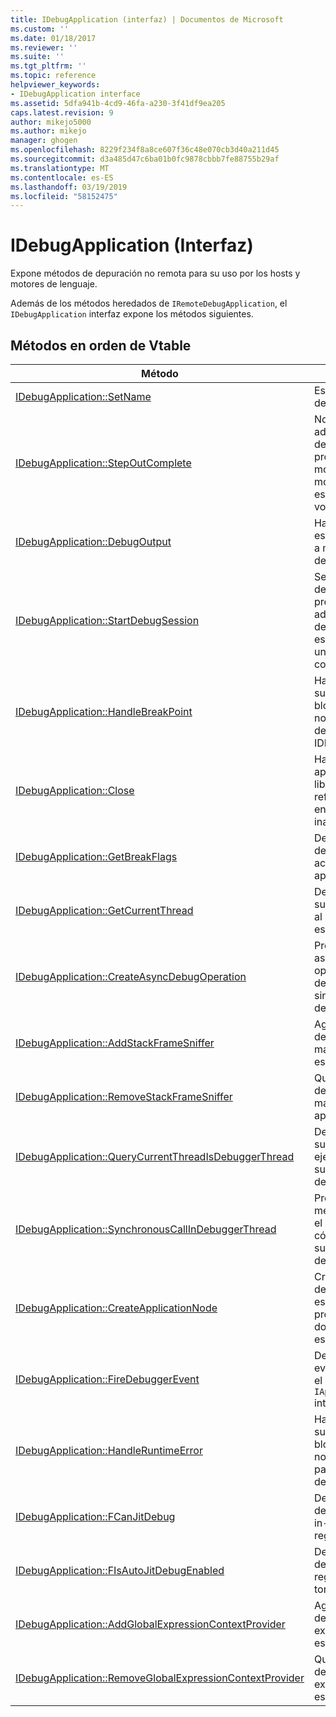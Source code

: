 ```yaml
---
title: IDebugApplication (interfaz) | Documentos de Microsoft
ms.custom: ''
ms.date: 01/18/2017
ms.reviewer: ''
ms.suite: ''
ms.tgt_pltfrm: ''
ms.topic: reference
helpviewer_keywords:
- IDebugApplication interface
ms.assetid: 5dfa941b-4cd9-46fa-a230-3f41df9ea205
caps.latest.revision: 9
author: mikejo5000
ms.author: mikejo
manager: ghogen
ms.openlocfilehash: 8229f234f8a8ce607f36c48e070cb3d40a211d45
ms.sourcegitcommit: d3a485d47c6ba01b0fc9878cbbb7fe88755b29af
ms.translationtype: MT
ms.contentlocale: es-ES
ms.lasthandoff: 03/19/2019
ms.locfileid: "58152475"
---
```

# <a name="idebugapplication-interface"></a>IDebugApplication (Interfaz)
Expone métodos de depuración no remota para su uso por los hosts y motores de lenguaje.  
  
 Además de los métodos heredados de `IRemoteDebugApplication`, el `IDebugApplication` interfaz expone los métodos siguientes.  
  
## <a name="methods-in-vtable-order"></a>Métodos en orden de Vtable  
  
|Método|Descripción|  
|------------|-----------------|  
|[IDebugApplication::SetName](../../winscript/reference/idebugapplication-setname.md)|Establece el nombre de la aplicación.|  
|[IDebugApplication::StepOutComplete](../../winscript/reference/idebugapplication-stepoutcomplete.md)|Notifica al administrador de depuración de proceso que un motor de lenguaje en modo paso a paso está a punto de volver a su llamador.|  
|[IDebugApplication::DebugOutput](../../winscript/reference/idebugapplication-debugoutput.md)|Hace que la cadena especificada que va a mostrar el IDE del depurador.|  
|[IDebugApplication::StartDebugSession](../../winscript/reference/idebugapplication-startdebugsession.md)|Se inicia el IDE del depurador predeterminado y adjunta una sesión de depuración para esta aplicación, si uno no está ya conectado.|  
|[IDebugApplication::HandleBreakPoint](../../winscript/reference/idebugapplication-handlebreakpoint.md)|Hace que el subproceso actual se bloquea y envía una notificación del punto de interrupción en el IDE del depurador.|  
|[IDebugApplication::Close](../../winscript/reference/idebugapplication-close.md)|Hace que esta aplicación para liberar todas las referencias y entrar en un estado inactivo.|  
|[IDebugApplication::GetBreakFlags](../../winscript/reference/idebugapplication-getbreakflags.md)|Devuelve las marcas de interrupción actual de la aplicación.|  
|[IDebugApplication::GetCurrentThread](../../winscript/reference/idebugapplication-getcurrentthread.md)|Devuelve el subproceso asociado al subproceso que se está ejecutando.|  
|[IDebugApplication::CreateAsyncDebugOperation](../../winscript/reference/idebugapplication-createasyncdebugoperation.md)|Proporciona acceso asincrónico a una operación de depuración sincrónica determinada.|  
|[IDebugApplication::AddStackFrameSniffer](../../winscript/reference/idebugapplication-addstackframesniffer.md)|Agrega un proveedor de enumerador del marco de pila para esta aplicación.|  
|[IDebugApplication::RemoveStackFrameSniffer](../../winscript/reference/idebugapplication-removestackframesniffer.md)|Quita un proveedor de enumerador del marco de pila de esta aplicación.|  
|[IDebugApplication::QueryCurrentThreadIsDebuggerThread](../../winscript/reference/idebugapplication-querycurrentthreadisdebuggerthread.md)|Determina si el subproceso de ejecución actual es el subproceso del depurador.|  
|[IDebugApplication::SynchronousCallInDebuggerThread](../../winscript/reference/idebugapplication-synchronouscallindebuggerthread.md)|Proporciona un mecanismo para que el llamador ejecutar código en el subproceso del depurador.|  
|[IDebugApplication::CreateApplicationNode](../../winscript/reference/idebugapplication-createapplicationnode.md)|Crea un nuevo nodo de la aplicación que está asociado con un proveedor de documento específico.|  
|[IDebugApplication::FireDebuggerEvent](../../winscript/reference/idebugapplication-firedebuggerevent.md)|Desencadena un evento genérico para el depurador `IApplicationDebugger` interfaz.|  
|[IDebugApplication::HandleRuntimeError](../../winscript/reference/idebugapplication-handleruntimeerror.md)|Hace que el subproceso actual se bloquea y envía una notificación del error para el IDE del depurador.|  
|[IDebugApplication::FCanJitDebug](../../winscript/reference/idebugapplication-fcanjitdebug.md)|Determina si un depurador de just-in-time (JIT) está registrado.|  
|[IDebugApplication::FIsAutoJitDebugEnabled](../../winscript/reference/idebugapplication-fisautojitdebugenabled.md)|Determina si un depurador JIT está registrado con hosts tontos auto-debug.|  
|[IDebugApplication::AddGlobalExpressionContextProvider](../../winscript/reference/idebugapplication-addglobalexpressioncontextprovider.md)|Agrega un proveedor de contexto de expresión global a esta aplicación.|  
|[IDebugApplication::RemoveGlobalExpressionContextProvider](../../winscript/reference/idebugapplication-removeglobalexpressioncontextprovider.md)|Quita un proveedor de contexto de expresión global de esta aplicación.|